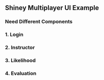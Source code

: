 ## Shiney Multiplayer UI Example

### Need Different Components 
### 1. Login
### 2. Instructor
### 3. Likelihood
### 4. Evaluation 
